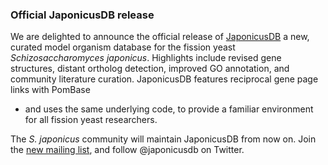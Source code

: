 ### Official JaponicusDB release
<!-- pombase_flags: frontpage -->
<!-- newsfeed_thumbnail: japonicusdb-32x32.png -->

We are delighted to announce the official release of
[JaponicusDB](https://www.japonicusdb.org) a new, curated model organism
database for the fission yeast *Schizosaccharomyces
japonicus*. Highlights include revised gene structures, distant
ortholog detection, improved GO annotation, and community literature
curation. JaponicusDB features reciprocal gene page links with PomBase
- and uses the same underlying code, to provide a familiar environment
for all fission yeast researchers.

The *S. japonicus* community will maintain JaponicusDB from now
on. Join the [new mailing list](https://mailman.kcl.ac.uk/mailman/listinfo/japonicus-list), and
follow @japonicusdb on Twitter.
